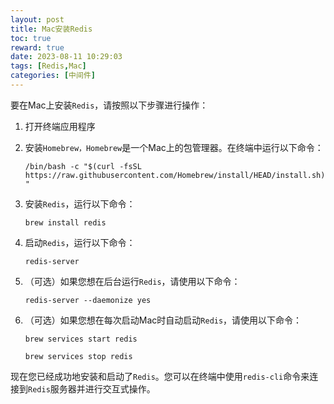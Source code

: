 ```yaml
---
layout: post
title: Mac安装Redis
toc: true
reward: true
date: 2023-08-11 10:29:03
tags: [Redis,Mac]
categories: [中间件]
---
```

要在Mac上安装`Redis`，请按照以下步骤进行操作：

1. 打开终端应用程序

2. 安装`Homebrew，Homebrew`是一个Mac上的包管理器。在终端中运行以下命令：

   `/bin/bash -c "$(curl -fsSL https://raw.githubusercontent.com/Homebrew/install/HEAD/install.sh)"`
<!-- more -->

3. 安装`Redis`，运行以下命令：

   `brew install redis`

4. 启动`Redis`，运行以下命令：

   `redis-server`

5. （可选）如果您想在后台运行`Redis`，请使用以下命令：

   `redis-server --daemonize yes`

6. （可选）如果您想在每次启动Mac时自动启动`Redis`，请使用以下命令：

   `brew services start redis`

   `brew services stop redis `

现在您已经成功地安装和启动了`Redis`。您可以在终端中使用`redis-cli`命令来连接到`Redis`服务器并进行交互式操作。